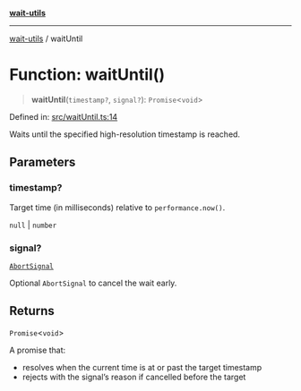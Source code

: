 [**wait-utils**](../README.md)

***

[wait-utils](../globals.md) / waitUntil

# Function: waitUntil()

> **waitUntil**(`timestamp?`, `signal?`): `Promise`\<`void`\>

Defined in: [src/waitUntil.ts:14](https://github.com/havelessbemore/wait-utils/blob/f8bff5b47c64f45aba9b31f67688196f18b2c467/src/waitUntil.ts#L14)

Waits until the specified high-resolution timestamp is reached.

## Parameters

### timestamp?

Target time (in milliseconds) relative to `performance.now()`.

`null` | `number`

### signal?

[`AbortSignal`](#)

Optional `AbortSignal` to cancel the wait early.

## Returns

`Promise`\<`void`\>

A promise that:
- resolves when the current time is at or past the target timestamp
- rejects with the signal’s reason if cancelled before the target
